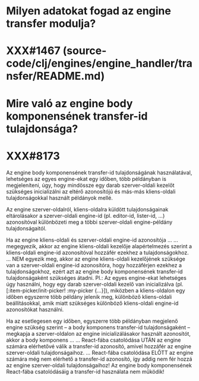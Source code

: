 
# Milyen adatokat fogad az engine transfer modulja?
# XXX#1467 (source-code/clj/engines/engine_handler/transfer/README.md)  



# Mire való az engine body komponensének transfer-id tulajdonsága?
# XXX#8173
  Az engine body komponensének transfer-id tulajdonságának használatával, lehetséges
  az egyes engine-ekat egy időben, több példányban is megjeleníteni, úgy,
  hogy mindössze egy darab szerver-oldali kezelőt szükséges inicializálni
  az eltérő azonosítójú és más-más kliens-oldali tulajdonságokkal használt
  példányok mellé.

  Az engine szerver-oldalról, kliens-oldalra küldött tulajdonságainak eltárolásakor
  a szerver-oldali engine-id (pl. editor-id, lister-id, ...) azonosítóval különbözeti
  meg a többi szerver-oldali engine-példány tulajdonságaitól.

  Ha az engine kliens-oldali és szerver-oldali engine-id azonosítója ...
  ... megegyezik, akkor az engine kliens-oldali kezelője alapértelmezés szerint
      a kliens-oldali engine-id azonosítóval hozzáfér ezekhez a tulajdonságokhoz.
  ... NEM egyezik meg, akkor az engine kliens-oldali kezelőjének szüksége van
      a szerver-oldali engine-id azonosítóra, hogy hozzáférjen ezekhez
      a tulajdonságokhoz, ezért azt az engine body komponensének transfer-id
      tulajdonságaként szükséges átadni.
      Pl.: Az egyes engine-ekat lehetséges úgy használni, hogy egy darab szerver-oldali
           kezelő van inicializálva (pl. [:item-picker/init-picker! :my-picker {...}]),
           miközben a kliens-oldalon egy időben egyszerre több példány jelenik meg,
           különböző kliens-oldali beállításokkal, amik miatt szükséges különböző
           kliens-oldali engine-id azonosítókat használni.

  Ha az esetlegesen egy időben, egyszerre több példányban megjelenő engine szükség
  szerint – a body komponens transfer-id tulajdonságaként – megkapja a szerver-oldalon
  az engine inicializálásakor használt azonosítót, akkor a body komponens ...
  ... React-fába csatolódása UTÁN az engine számára elérhetővé válik a transfer-id
      azonosító, amivel hozzáfér az engine szerver-oldali tulajdonságaihoz.
  ... React-fába csatolódása ELŐTT az engine számára még nem elérhető a transfer-id
      azonosító, így addig nem fér hozzá az engine szerver-oldali tulajdonságaihoz!
      Az engine body komponensének React-fába csatolódásáig a transfer-id használata
      nem működik!
